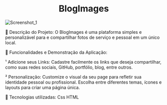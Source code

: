 <h1 align="center"> BlogImages </h1>



![Screenshot_1](https://github.com/jhzinm/Galaxies/assets/150977621/09a2fade-ec3a-4944-942d-0318cf7a3538)


📌 Descrição do Projeto:
O BlogImages é uma plataforma simples e personalizável para e compartilhar fotos de serviço e pessoal em um único local.

📌 Funcionalidades e Demonstração da Aplicação:

¹ Adicione seus Links: Cadastre facilmente os links que deseja compartilhar, como suas redes sociais, GitHub, portfólio, blog, entre outros.

² Personalização: Customize o visual da seu page para refletir sua identidade pessoal ou profissional. Escolha entre diferentes temas, ícones e layouts para criar uma página única.


📌 Tecnologias utilizadas:
Css
HTML
